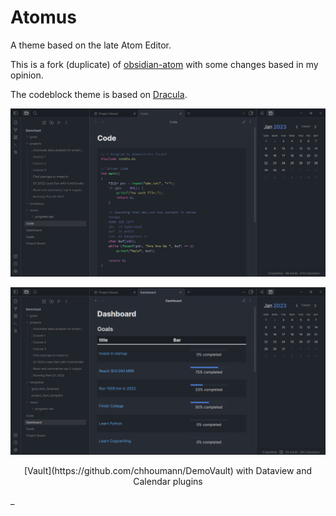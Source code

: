# Atomus

A theme based on the late Atom Editor.

This is a fork (duplicate) of [obsidian-atom](https://github.com/kognise/obsidian-atom) with some changes based in my opinion.

The codeblock theme is based on [Dracula](https://github.com/dracula/dracula-theme).

![Screenshot](Screenshot_1.png)

![Screenshot](Screenshot_2.png)

<p align="center">
 [Vault](https://github.com/chhoumann/DemoVault) with Dataview and Calendar plugins
</p>_
